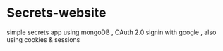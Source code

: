 # Secrets-website
simple secrets app using mongoDB , OAuth 2.0 signin with google , also using cookies &amp; sessions
